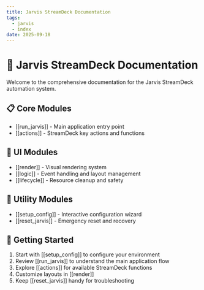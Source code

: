 ```yaml
---
title: Jarvis StreamDeck Documentation
tags:
  - jarvis
  - index
date: 2025-09-18
---
```


# 🤖 Jarvis StreamDeck Documentation

Welcome to the comprehensive documentation for the Jarvis StreamDeck automation system.

## 📋 Core Modules

- [[run_jarvis]] - Main application entry point
- [[actions]] - StreamDeck key actions and functions

## 🎨 UI Modules

- [[render]] - Visual rendering system
- [[logic]] - Event handling and layout management
- [[lifecycle]] - Resource cleanup and safety

## 🔧 Utility Modules

- [[setup_config]] - Interactive configuration wizard
- [[reset_jarvis]] - Emergency reset and recovery

## 🚀 Getting Started

1. Start with [[setup_config]] to configure your environment
2. Review [[run_jarvis]] to understand the main application flow
3. Explore [[actions]] for available StreamDeck functions
4. Customize layouts in [[render]]
5. Keep [[reset_jarvis]] handy for troubleshooting